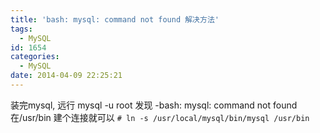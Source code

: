 ```yaml
---
title: 'bash: mysql: command not found 解决方法'
tags:
  - MySQL
id: 1654
categories:
  - MySQL
date: 2014-04-09 22:25:21
---
```


装完mysql, 远行 mysql -u root 发现 -bash: mysql: command not found
在/usr/bin 建个连接就可以
`# ln -s /usr/local/mysql/bin/mysql /usr/bin`